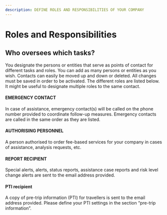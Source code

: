 ```yaml
---
description: DEFINE ROLES AND RESPONSIBILITIES OF YOUR COMPANY
---
```


# Roles and Responsibilities

## Who oversees which tasks?

You designate the persons or entities that serve as points of contact for different tasks and roles. You can add as many persons or entities as you wish. Contacts can easily be moved up and down or deleted. All changes must be saved in order to be activated. The different roles are listed below. It might be useful to designate multiple roles to the same contact.

#### EMERGENCY CONTACT

In case of assistance, emergency contact\(s\) will be called on the phone number provided to coordinate follow-up measures. Emergency contacts are called in the same order as they are listed. 

#### AUTHORISING PERSONNEL

A person authorised to order fee-based services for your company in cases of assistance, analysis requests, etc. 

#### REPORT RECIPIENT

Special alerts, alerts, status reports, assistance case reports and risk level change alerts are sent to the email address provided. 

#### PTI recipient

A copy of pre-trip information \(PTI\) for travellers is sent to the email address provided. Please define your PTI settings in the section “pre-trip information”.

